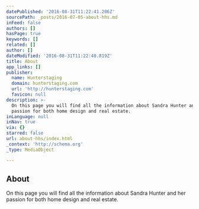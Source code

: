 ```yaml
---
datePublished: '2016-08-31T11:22:41.206Z'
sourcePath: _posts/2016-07-05-about-hhs.md
inFeed: false
authors: []
hasPage: true
keywords: []
related: []
author: []
dateModified: '2016-08-31T11:22:40.819Z'
title: About
app_links: []
publisher:
  name: Hunterstaging
  domain: hunterstaging.com
  url: 'http://hunterstaging.com'
  favicon: null
description: >-
  On this page you will find all the information about Sandra Hunter and her
  passion for both home design and real estate.
inLanguage: null
inNav: true
via: {}
starred: false
url: about-hhs/index.html
_context: 'http://schema.org'
_type: MediaObject

---
```

<article style=""><h1>About</h1><p>On this page you will find all the information about Sandra Hunter and her passion for both home design and real estate.</p></article>